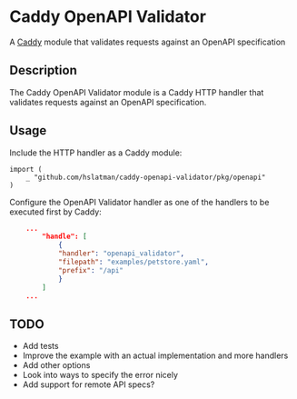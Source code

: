 # Caddy OpenAPI Validator

A [Caddy](https://caddyserver.com/) module that validates requests against an OpenAPI specification

## Description

The Caddy OpenAPI Validator module is a Caddy HTTP handler that validates requests against an OpenAPI specification.

## Usage

Include the HTTP handler as a Caddy module:

```golang
import (
	_ "github.com/hslatman/caddy-openapi-validator/pkg/openapi"
)
```

Configure the OpenAPI Validator handler as one of the handlers to be executed first by Caddy:

```json
    ...
        "handle": [
            {
            "handler": "openapi_validator",
            "filepath": "examples/petstore.yaml",
            "prefix": "/api"
            }
        ]    
    ...
```

## TODO

* Add tests
* Improve the example with an actual implementation and more handlers
* Add other options
* Look into ways to specify the error nicely
* Add support for remote API specs?
